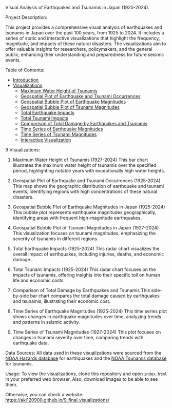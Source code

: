 Visual Analysis of Earthquakes and Tsunamis in Japan (1925-2024).

Project Description:

This project provides a comprehensive visual analysis of earthquakes and tsunamis in Japan over the past 100 years, from 1925 to 2024. 
It includes a series of static and interactive visualizations that highlight the frequency, magnitude, and impacts of these natural disasters. 
The visualizations aim to offer valuable insights for researchers, policymakers, and the general public, enhancing their understanding and preparedness for future seismic events.

Table of Contents:
- [Introduction](#introduction)
- [Visualizations](#visualizations):
  - [Maximum Water Height of Tsunamis](#maximum-water-height-of-tsunamis-1927-2024)
  - [Geospatial Plot of Earthquake and Tsunami Occurrences](#geospatial-plot-of-earthquake-and-tsunami-occurrences-1925-2024)
  - [Geospatial Bubble Plot of Earthquake Magnitudes](#geospatial-bubble-plot-of-earthquake-magnitudes-in-japan-1925-2024)
  - [Geospatial Bubble Plot of Tsunami Magnitudes](#geospatial-bubble-plot-of-tsunami-magnitudes-in-japan-1927-2024)
  - [Total Earthquake Impacts](#total-earthquake-impacts-1925-2024)
  - [Total Tsunami Impacts](#total-tsunami-impacts-1925-2024)
  - [Comparison of Total Damage by Earthquakes and Tsunamis](#comparison-of-total-damage-by-earthquakes-and-tsunamis)
  - [Time Series of Earthquake Magnitudes](#time-series-of-earthquake-magnitudes-1925-2024)
  - [Time Series of Tsunami Magnitudes](#time-series-of-tsunami-magnitudes-1927-2024)
  - [Interactive Visualization](#interactive-visualization-explore-japans-earthquake-history)


9 Visualizations:

1. Maximum Water Height of Tsunamis (1927-2024)
This bar chart illustrates the maximum water height of tsunamis over the specified period, highlighting notable years with exceptionally high water heights.

2. Geospatial Plot of Earthquake and Tsunami Occurrences (1925-2024)
This map shows the geographic distribution of earthquake and tsunami events, identifying regions with high concentrations of these natural disasters.

3. Geospatial Bubble Plot of Earthquake Magnitudes in Japan (1925-2024)
This bubble plot represents earthquake magnitudes geographically, identifying areas with frequent high-magnitude earthquakes.

4. Geospatial Bubble Plot of Tsunami Magnitudes in Japan (1927-2024)
This visualization focuses on tsunami magnitudes, emphasizing the severity of tsunamis in different regions.

5. Total Earthquake Impacts (1925-2024)
This radar chart visualizes the overall impact of earthquakes, including injuries, deaths, and economic damage.

6. Total Tsunami Impacts (1925-2024)
This radar chart focuses on the impacts of tsunamis, offering insights into their specific toll on human life and economic costs.

7. Comparison of Total Damage by Earthquakes and Tsunamis
This side-by-side bar chart compares the total damage caused by earthquakes and tsunamis, illustrating their economic cost.

8. Time Series of Earthquake Magnitudes (1925-2024)
This time series plot shows changes in earthquake magnitudes over time, analyzing trends and patterns in seismic activity.

9. Time Series of Tsunami Magnitudes (1927-2024)
This plot focuses on changes in tsunami severity over time, comparing trends with earthquake data.


Data Sources:
All data used in these visualizations were sourced from the [NOAA Hazards database](https://www.ngdc.noaa.gov/hazel/view/hazards/earthquake/search) for earthquakes and the [NOAA Tsunamis database](https://www.ngdc.noaa.gov/hazel/view/hazards/tsunami/event-search) for tsunamis.

Usage:
To view the visualizations, clone this repository and open `index.html` in your preferred web browser. Also, download images to be able to see them.

Otherwise, you can check a website: https://aki120900.github.io/9_final_visualizations/

